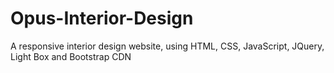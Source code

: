 # Opus-Interior-Design
A responsive interior design website, using HTML, CSS, JavaScript, JQuery, Light Box and Bootstrap CDN
